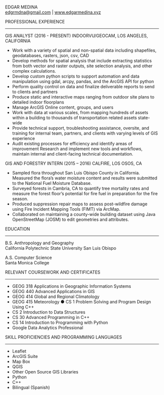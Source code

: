 EDGAR MEDINA                                                                         
edgrmdna@gmail.com | www.edgarmedina.xyz

PROFESSIONAL EXPERIENCE 
________________________________________
GIS ANALYST (2016 - PRESENT)
INDOORVU/GEOCAM, LOS ANGELES, CALIFORNIA
-	Work with a variety of spatial and non-spatial data including shapefiles, geodatabases, rasters, json, csv, CAD
-	Develop methods for spatial analysis that include extracting statistics from both vector and raster outputs, site selection analysis, and other complex calculations.
-	Develop custom python scripts to support automation and data manipulation using gdal, arcpy, pandas, and the ArcGIS API for python
-	Perform quality control on data and finalize deliverable reports to send to clients and partners
-	Produce static and interactive maps ranging from outdoor site plans to detailed indoor floorplans
-	Manage ArcGIS Online content, groups, and users
-	Work with data at various scales, from mapping hundreds of assets within a building to thousands of transportation related assets state-wide
-	Provide technical support, troubleshooting assistance, oversite, and training for internal team, partners, and clients with varying levels of GIS experience
-	Audit existing processes for efficiency and identify areas of improvement Research and implement new tools and workflows, maintain internal and client-facing technical documentation.

GIS AND FORESTRY INTERN (2015 – 2016)
CALFIRE, LOS OSOS, CA
  - Sampled flora throughout San Luis Obispo County in California. Measured the flora’s water moisture content and results were submitted to the National Fuel Moisture Database.
- Surveyed forests in Cambria, CA to quantify tree mortality rates and measure the forest floor’s potential for fire fuel in preparation for the fire season.
- Produced suppression repair maps to assess post-wildfire damage using Fire Incident Mapping Tools (FIMT) via ArcMap.
- Collaborated on maintaining a county-wide building dataset using Java OpenStreetMap (JOSM) to edit geometries and attributes.

EDUCATION 
________________________________________
B.S. Anthropology and Geography                                                                                     
California Polytechnic State University San Luis Obispo

A.S. Computer Science                                                                                                                                 
Santa Monica College


RELEVANT COURSEWORK AND CERTIFICATES
________________________________________
- GEOG 318 Applications in Geographic Information Systems
- GEOG 440 Advanced Applications in GIS
- GEOG 414 Global and Regional Climatology
- GEOG 415 Meteorology	●	CS 1 Problem Solving and Program Design Using C++
- CS 2 Introduction to Data Structures
- CS 30 Advanced Programming in C++
- CS 14 Introduction to Programming with Python
- Google Data Analytics Professional


SKILL PROFICIENCIES AND PROGRAMMING LANGUAGES
________________________________________
- Leaflet
- ArcGIS Suite
- Map Box
- QGIS
- Other Open Source GIS Libraries
- Python
- C++
- Bilingual (Spanish)
